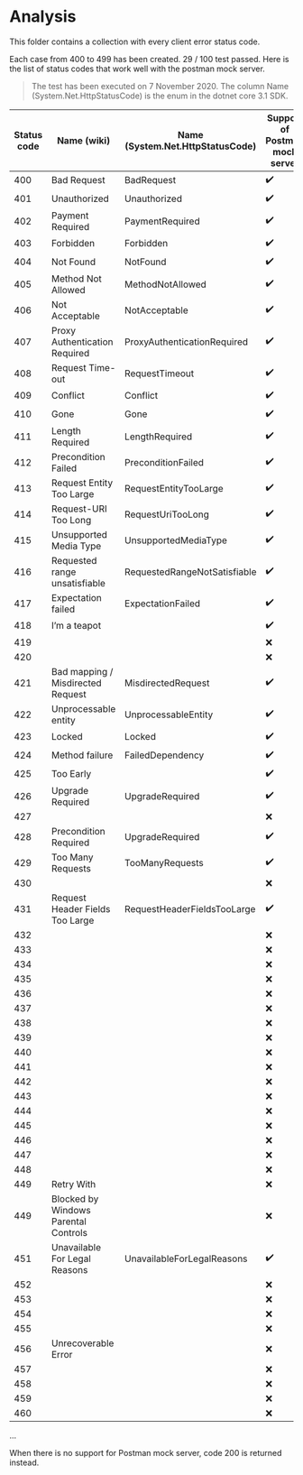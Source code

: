 # Analysis

This folder contains a collection with every client error status code. 

Each case from 400 to 499 has been created. 29 / 100 test passed. Here is the list of status codes that work well with the postman mock server. 

> The test has been executed on 7 November 2020.
> The column Name (System.Net.HttpStatusCode) is the enum in the dotnet core 3.1 SDK.

| Status code | Name (wiki)                          | Name (System.Net.HttpStatusCode) | Support of Postman mock server |
|-------------|--------------------------------------|----------------------------------|--------------------------------|
| 400         | Bad Request                          | BadRequest                       | ✔️                             |
| 401         | Unauthorized                         | Unauthorized                     | ✔️                             |
| 402         | Payment Required                     | PaymentRequired                  | ✔️                             |
| 403         | Forbidden                            | Forbidden                        | ✔️                             |
| 404         | Not Found                            | NotFound                         | ✔️                             |
| 405         | Method Not Allowed                   | MethodNotAllowed                 | ✔️                             |
| 406         | Not Acceptable                       | NotAcceptable                    | ✔️                             |
| 407         | Proxy Authentication Required        | ProxyAuthenticationRequired      | ✔️                             |
| 408         | Request Time-out                     | RequestTimeout                   | ✔️                             |
| 409         | Conflict                             | Conflict                         | ✔️                             |
| 410         | Gone                                 | Gone                             | ✔️                             |
| 411         | Length Required                      | LengthRequired                   | ✔️                             |
| 412         | Precondition Failed                  | PreconditionFailed               | ✔️                             |
| 413         | Request Entity Too Large             | RequestEntityTooLarge            | ✔️                             |
| 414         | Request-URI Too Long                 | RequestUriTooLong                | ✔️                             |
| 415         | Unsupported Media Type               | UnsupportedMediaType             | ✔️                             |
| 416         | Requested range unsatisfiable        | RequestedRangeNotSatisfiable     | ✔️                             |
| 417         | Expectation failed                   | ExpectationFailed                | ✔️                             |
| 418         | I’m a teapot                         |                                  | ✔️                             |
| 419         |                                      |                                  | ❌                             |
| 420         |                                      |                                  | ❌                             |
| 421         | Bad mapping / Misdirected Request    | MisdirectedRequest               | ✔️                             |
| 422         | Unprocessable entity                 | UnprocessableEntity              | ✔️                             |
| 423         | Locked                               | Locked                           | ✔️                             |
| 424         | Method failure                       | FailedDependency                 | ✔️                             |
| 425         | Too Early                            |                                  | ✔️                             |
| 426         | Upgrade Required                     | UpgradeRequired                  | ✔️                             |
| 427         |                                      |                                  | ❌                             |
| 428         | Precondition Required                | UpgradeRequired                  | ✔️                             |
| 429         | Too Many Requests                    | TooManyRequests                  | ✔️                             |
| 430         |                                      |                                  | ❌                             |
| 431         | Request Header Fields Too Large      | RequestHeaderFieldsTooLarge      | ✔️                             |
| 432         |                                      |                                  | ❌                             |
| 433         |                                      |                                  | ❌                             |
| 434         |                                      |                                  | ❌                             |
| 435         |                                      |                                  | ❌                             |
| 436         |                                      |                                  | ❌                             |
| 437         |                                      |                                  | ❌                             |
| 438         |                                      |                                  | ❌                             |
| 439         |                                      |                                  | ❌                             |
| 440         |                                      |                                  | ❌                             |
| 441         |                                      |                                  | ❌                             |
| 442         |                                      |                                  | ❌                             |
| 443         |                                      |                                  | ❌                             |
| 444         |                                      |                                  | ❌                             |
| 445         |                                      |                                  | ❌                             |
| 446         |                                      |                                  | ❌                             |
| 447         |                                      |                                  | ❌                             |
| 448         |                                      |                                  | ❌                             |
| 449         | Retry With                           |                                  | ❌                             |
| 449         | Blocked by Windows Parental Controls |                                  | ❌                             |
| 451         | Unavailable For Legal Reasons        | UnavailableForLegalReasons       | ✔️                             |
| 452         |                                      |                                  | ❌                             |
| 453         |                                      |                                  | ❌                             |
| 454         |                                      |                                  | ❌                             |
| 455         |                                      |                                  | ❌                             |
| 456         | Unrecoverable Error                  |                                  | ❌                             |
| 457         |                                      |                                  | ❌                             |
| 458         |                                      |                                  | ❌                             |
| 459         |                                      |                                  | ❌                             |
| 460         |                                      |                                  | ❌                             |
...

When there is no support for Postman mock server, code 200 is returned instead.
